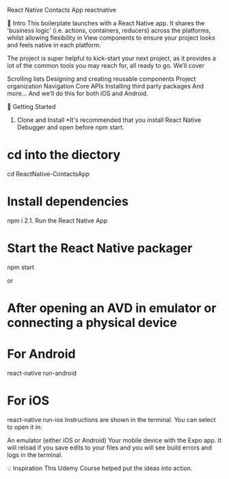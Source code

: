 React Native Contacts App
reactnative


👋 Intro
This boilerplate launches with a React Native app. It shares the 'business logic' (i.e. actions, containers, reducers) across the platforms, whilst allowing flexibility in View components to ensure your project looks and feels native in each platform.

The project is super helpful to kick-start your next project, as it provides a lot of the common tools you may reach for, all ready to go. We’ll cover

Scrolling lists
Designing and creating reusable components
Project organization
Navigation
Core APIs
Installing third party packages
And more…
And we’ll do this for both iOS and Android.

🚀 Getting Started
1. Clone and Install
*It's recommended that you install React Native Debugger and open before npm start.


# cd into the diectory
cd ReactNative-ContactsApp

# Install dependencies
npm i
2.1. Run the React Native App
# Start the React Native packager
npm start

or

# After opening an AVD in emulator or connecting a physical device
# For Android 
react-native run-android

# For iOS
react-native run-ios
Instructions are shown in the terminal. You can select to open it in:

An emulator (either iOS or Android)
Your mobile device with the Expo app. It will reload if you save edits to your files and you will see build errors and logs in the terminal.

💡 Inspiration
This Udemy Course helped put the ideas into action.
